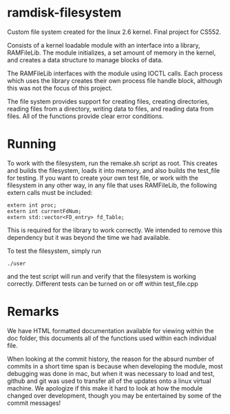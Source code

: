 ramdisk-filesystem
==================

Custom file system created for the linux 2.6 kernel.  Final project for CS552. 

Consists of a kernel loadable module with an interface into a library, RAMFileLib.  The
module initializes, a set amount of memory in the kernel, and creates a data structure
to manage blocks of data.

The RAMFileLib interfaces with the module using IOCTL calls.  Each process which uses
the library creates their own process file handle block, although this was not the focus of
this project.

The file system provides support for creating files, creating directories, reading files from
a directory, writing data to files, and reading data from files.  All of the functions provide
clear error conditions.

Running
==================

To work with the filesystem, run the remake.sh script as root.  This creates and builds the filesystem, loads it into memory, and also builds the test_file for testing.  If you want to create your own test file, or work with the filesystem in any other way, in any file that
uses RAMFileLib, the following extern calls must be included:

	extern int proc;
	extern int currentFdNum;
	extern std::vector<FD_entry> fd_Table;

This is required for the library to work correctly.  We intended to remove this dependency but it was beyond the time we had available.

To test the filesystem, simply run

	./user

and the test script will run and verify that the filesystem is working correctly.  Different tests can be turned on or off within test_file.cpp

Remarks
==================

We have HTML formatted documentation available for viewing within the doc folder, this documents all of the functions used within each individual file.  

When looking at the commit history, the reason for the absurd number of commits in a short time span is because when developing the module, most debugging was done in mac, but when it was necessary to load and test, github and git was used to transfer all of the updates onto a linux virtual machine.  We apologize if this make it hard to look at how the module changed over development, though you may be entertained by some of the commit messages!


